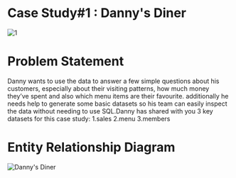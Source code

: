 # Case Study#1 : Danny's Diner
![1](https://user-images.githubusercontent.com/98810351/206830422-0f8450cb-2968-4524-851d-1c481c7747cc.png)
# Problem Statement
Danny wants to use the data to answer a few simple questions about his customers, especially about their visiting patterns, how much money they’ve spent and also which menu items are their favourite. additionally he needs help to generate some basic datasets so his team can easily inspect the data without needing to use SQL.Danny has shared with you 3 key datasets for this case study:
1.sales
2.menu
3.members
# Entity Relationship Diagram
![Danny's Diner](https://user-images.githubusercontent.com/98810351/206830864-ac1c1855-d881-4dc0-b6b5-e1c22be3365b.png)

